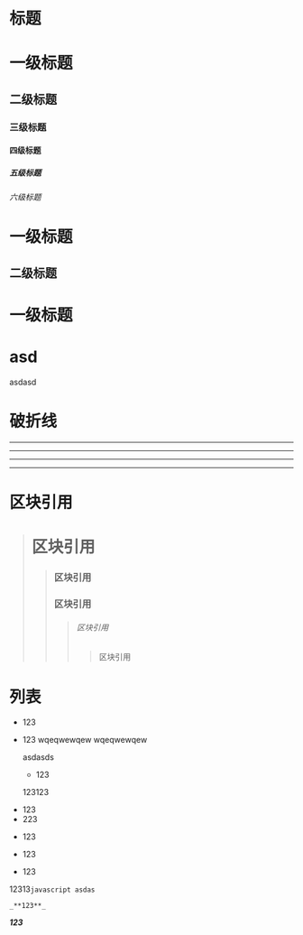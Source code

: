 # 标题

# 一级标题 #
## 二级标题 ##
### 三级标题 ###
#### 四级标题 ####
##### 五级标题 #####
###### 六级标题 ######
一级标题
===
二级标题
---

# 一级标题
asd
====
asdasd 

# 破折线

***

* * *

_ _ _

---------

# 区块引用

> # 区块引用 
> > ### 区块引用
> > ### 区块引用
> > > ###### 区块引用
> > > > 区块引用

# 列表

+ 123
+ 123
    wqeqwewqew
    wqeqwewqew

    asdasds
    * 123



    123123

- 123
- 223


+ 123
* 123
- 123

12313```` javascript asdas ````

```
_**123**_

```

_**123**_
